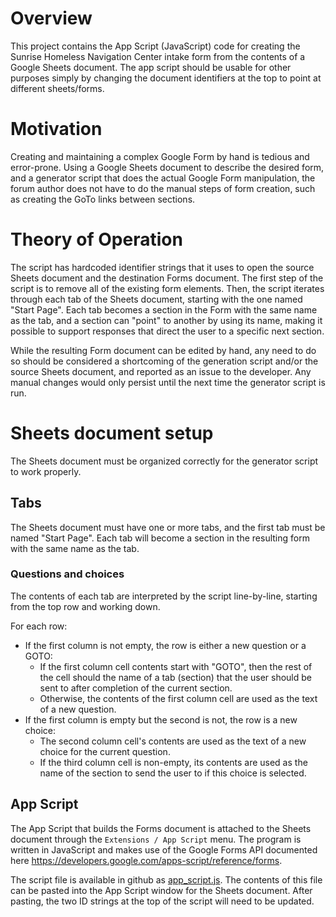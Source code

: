 # Overview

This project contains the App Script (JavaScript) code for creating the Sunrise
Homeless Navigation Center intake form from the contents of a Google Sheets
document. The app script should be usable for other purposes simply by changing
the document identifiers at the top to point at different sheets/forms.

# Motivation

Creating and maintaining a complex Google Form by hand is tedious and
error-prone. Using a Google Sheets document to describe the desired form, and a
generator script that does the actual Google Form manipulation, the forum author
does not have to do the manual steps of form creation, such as creating the GoTo
links between sections.

# Theory of Operation

The script has hardcoded identifier strings that it uses to open the source
Sheets document and the destination Forms document. The first step of the script
is to remove all of the existing form elements. Then, the script iterates
through each tab of the Sheets document, starting with the one named "Start
Page". Each tab becomes a section in the Form with the same name as the tab, and
a section can "point" to another by using its name, making it possible to
support responses that direct the user to a specific next section.

While the resulting Form document can be edited by hand, any need to do so
should be considered a shortcoming of the generation script and/or the source
Sheets document, and reported as an issue to the developer. Any manual changes
would only persist until the next time the generator script is run.

# Sheets document setup

The Sheets document must be organized correctly for the generator script to work
properly.

## Tabs

The Sheets document must have one or more tabs, and the first tab must be named
"Start Page". Each tab will become a section in the resulting form with the same
name as the tab.

### Questions and choices

The contents of each tab are interpreted by the script line-by-line, starting
from the top row and working down.

For each row:

  - If the first column is not empty, the row is either a new question or a GOTO:
    - If the first column cell contents start with "GOTO", then the rest of the
      cell should the name of a tab (section) that the user should be sent to
      after completion of the current section.
    - Otherwise, the contents of the first column cell are used as the text of
      a new question.
  - If the first column is empty but the second is not, the row is a new choice:
    - The second column cell's contents are used as the text of a new choice
      for the current question.
    - If the third column cell is non-empty, its contents are used as the name
      of the section to send the user to if this choice is selected.

## App Script

The App Script that builds the Forms document is attached to the Sheets document
through the `Extensions / App Script` menu. The program is written in JavaScript
and makes use of the Google Forms API documented here
https://developers.google.com/apps-script/reference/forms.

The script file is available in github as [app_script.js](app_script.js). The
contents of this file can be pasted into the App Script window for the Sheets
document. After pasting, the two ID strings at the top of the script will need
to be updated.
